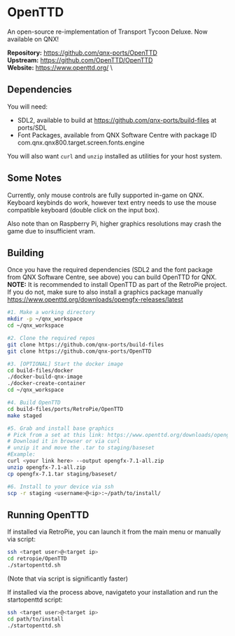 # OpenTTD
An open-source re-implementation of Transport Tycoon Deluxe. Now available on QNX!

**Repository:** https://github.com/qnx-ports/OpenTTD \
**Upstream:** https://github.com/OpenTTD/OpenTTD \
**Website:** https://www.openttd.org/ \

## Dependencies
You will need:
- SDL2, available to build at https://github.com/qnx-ports/build-files at ports/SDL
- Font Packages, available from QNX Software Centre with package ID com.qnx.qnx800.target.screen.fonts.engine

You will also want `curl` and `unzip` installed as utilities for your host system.

## Some Notes
Currently, only mouse controls are fully supported in-game on QNX. Keyboard keybinds do work, however text entry needs to use the mouse compatible keyboard (double click on the input box).

Also note than on Raspberry Pi, higher graphics resolutions may crash the game due to insufficient vram.

## Building
Once you have the required dependencies (SDL2 and the font package from QNX Software Centre, see above) you can build OpenTTD for QNX. \
**NOTE:** It is recommended to install OpenTTD as part of the RetroPie project. If you do not, make sure to also install a graphics package manually https://www.openttd.org/downloads/opengfx-releases/latest 

```bash
#1. Make a working directory
mkdir -p ~/qnx_workspace
cd ~/qnx_workspace

#2. Clone the required repos
git clone https://github.com/qnx-ports/build-files
git clone https://github.com/qnx-ports/OpenTTD

#3. [OPTIONAL] Start the docker image
cd build-files/docker
./docker-build-qnx-image
./docker-create-container
cd ~/qnx_workspace

#4. Build OpenTTD 
cd build-files/ports/RetroPie/OpenTTD
make staged

#5. Grab and install base graphics
# Pick from a set at this link: https://www.openttd.org/downloads/opengfx-releases/latest
# Download it in browser or via curl
# unzip it and move the .tar to staging/baseset
#Example:
curl <your link here> --output opengfx-7.1-all.zip
unzip opengfx-7.1-all.zip
cp opengfx-7.1.tar staging/baseset/

#6. Install to your device via ssh
scp -r staging <username>@<ip>:~/path/to/install/
```

## Running OpenTTD
If installed via RetroPie, you can launch it from the main menu or manually via script: 
```bash
ssh <target user>@<target ip>
cd retropie/OpenTTD
./startopenttd.sh
```
(Note that via script is significantly faster)

If installed via the process above, navigateto your installation and run the startopenttd script:
```bash
ssh <target user>@<target ip>
cd path/to/install
./startopenttd.sh
```